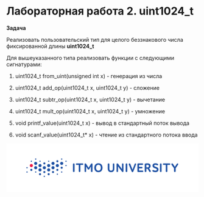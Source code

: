 # Лабораторная работа 2. uint1024_t

**Задача**

Реализовать пользовательский тип для целого беззнакового числа
фиксированной длины **uint1024_t**

Для вышеуказанного типа реализовать функции с следующими
сигнатурами:

1. uint1024_t from_uint(unsigned int x) - генерация из числа

2. uint1024_t add_op(uint1024_t x, uint1024_t y) - сложение

3. uint1024_t subtr_op(uint1024_t x, uint1024_t y) - вычетание

4. uint1024_t mult_op(uint1024_t x, uint1024_t y) - умножение

5. void printf_value(uint1024_t x) - вывод в стандартный поток
вывода

6. void scanf_value(uint1024_t* x) - чтение из стандартного потока
ввода


<img src=https://github.com/Escaper2/ITMO-Algorithms-Labs/blob/master/itmolog.png>
